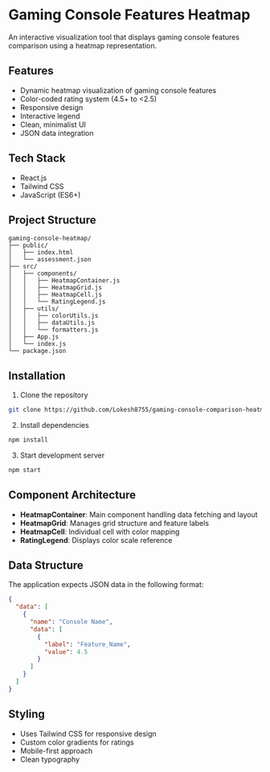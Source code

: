 # Gaming Console Features Heatmap

An interactive visualization tool that displays gaming console features comparison using a heatmap representation.

## Features

- Dynamic heatmap visualization of gaming console features
- Color-coded rating system (4.5+ to <2.5)
- Responsive design
- Interactive legend
- Clean, minimalist UI
- JSON data integration

## Tech Stack

- React.js
- Tailwind CSS
- JavaScript (ES6+)

## Project Structure

```
gaming-console-heatmap/
├── public/
│   ├── index.html
│   └── assessment.json
├── src/
│   ├── components/
│   │   ├── HeatmapContainer.js
│   │   ├── HeatmapGrid.js
│   │   ├── HeatmapCell.js
│   │   └── RatingLegend.js
│   ├── utils/
│   │   ├── colorUtils.js
│   │   ├── dataUtils.js
│   │   └── formatters.js
│   ├── App.js
│   └── index.js
└── package.json
```

## Installation

1. Clone the repository
```bash
git clone https://github.com/Lokesh8755/gaming-console-comparison-heatmap
```

2. Install dependencies
```bash
npm install
```

3. Start development server
```bash
npm start
```

## Component Architecture

- **HeatmapContainer**: Main component handling data fetching and layout
- **HeatmapGrid**: Manages grid structure and feature labels
- **HeatmapCell**: Individual cell with color mapping
- **RatingLegend**: Displays color scale reference

## Data Structure

The application expects JSON data in the following format:
```json
{
  "data": [
    {
      "name": "Console Name",
      "data": [
        {
          "label": "Feature_Name",
          "value": 4.5
        }
      ]
    }
  ]
}
```

## Styling

- Uses Tailwind CSS for responsive design
- Custom color gradients for ratings
- Mobile-first approach
- Clean typography